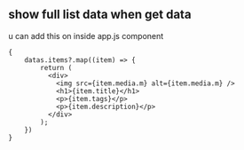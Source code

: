 ## show full list data when get data
u can add this on inside app.js component
```
{
    datas.items?.map((item) => {
        return (
          <div>
            <img src={item.media.m} alt={item.media.m} />
            <h1>{item.title}</h1>
            <p>{item.tags}</p>
            <p>{item.description}</p>
          </div>
        );
    })
}
```
